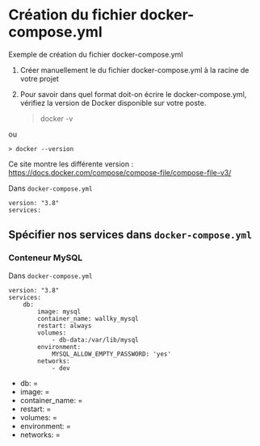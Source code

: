 # Création du fichier docker-compose.yml

Exemple de création du fichier docker-compose.yml

1) Créer manuellement le du fichier docker-compose.yml à la racine de votre projet

2) Pour savoir dans quel format doit-on écrire le docker-compose.yml, vérifiez la version de Docker disponible sur votre poste.

    > docker -v

ou 

    > docker --version

Ce site montre les différente version : https://docs.docker.com/compose/compose-file/compose-file-v3/

Dans `docker-compose.yml`

    version: "3.8"
    services:

##  Spécifier nos services dans `docker-compose.yml`

### Conteneur MySQL

Dans `docker-compose.yml`

    version: "3.8"
    services:
        db:
            image: mysql
            container_name: wallky_mysql
            restart: always
            volumes:
                - db-data:/var/lib/mysql
            environment:
                MYSQL_ALLOW_EMPTY_PASSWORD: 'yes'
            networks:
                - dev

 - db: = 
 - image: =
 - container_name: =
 - restart: =  
 - volumes: = 
 - environment: = 
 - networks: = 
